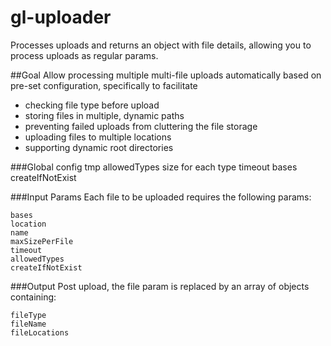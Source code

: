 # gl-uploader
Processes uploads and returns an object with file details, allowing you to process uploads as regular params.

##Goal
Allow processing multiple multi-file uploads automatically based on pre-set configuration, specifically to facilitate

* checking file type before upload
* storing files in multiple, dynamic paths
* preventing failed uploads from cluttering the file storage
* uploading files to multiple locations
* supporting dynamic root directories

###Global config
	tmp
	allowedTypes
	size for each type
	timeout
	bases
	createIfNotExist

###Input Params
Each file to be uploaded requires the following params:

	bases
	location
	name
	maxSizePerFile
	timeout
	allowedTypes
	createIfNotExist

###Output
Post upload, the file param is replaced by an array of objects containing:

	fileType
	fileName
	fileLocations







